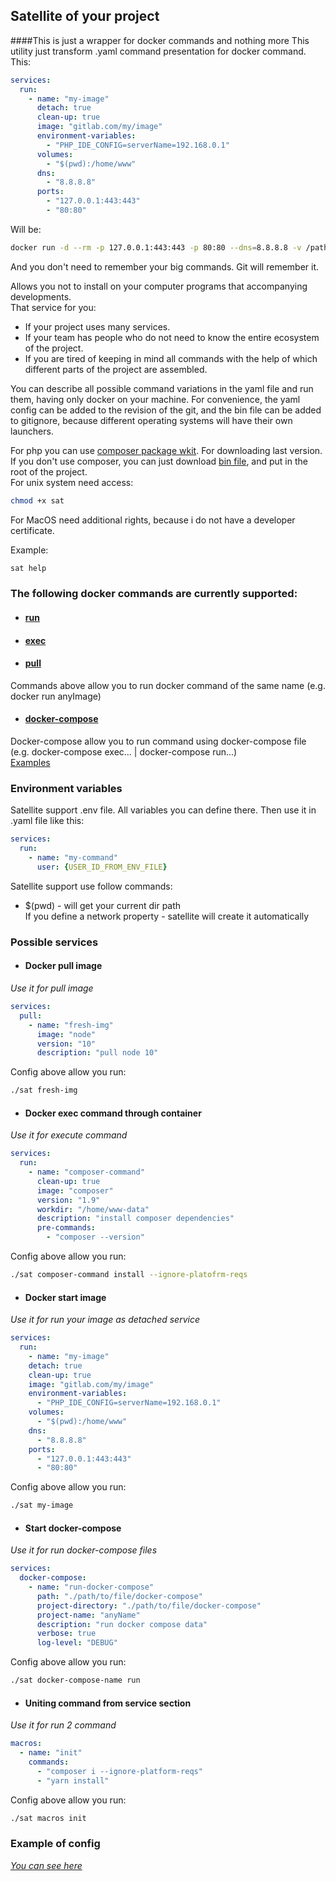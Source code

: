 ## Satellite of your project

####This is just a wrapper for docker commands and nothing more
This utility just transform .yaml command presentation for docker command.  
This:
```yaml
services:
  run:
    - name: "my-image"
      detach: true
      clean-up: true
      image: "gitlab.com/my/image"
      environment-variables:
        - "PHP_IDE_CONFIG=serverName=192.168.0.1"
      volumes:
        - "$(pwd):/home/www"
      dns:
        - "8.8.8.8"
      ports:
        - "127.0.0.1:443:443"
        - "80:80"
```
Will be:
```bash
docker run -d --rm -p 127.0.0.1:443:443 -p 80:80 --dns=8.8.8.8 -v /path/to/current/dir:/home/www --name my-image gitlab.com/my/image
```
And you don't need to remember your big commands. Git will remember it.

Allows you not to install on your computer programs that
accompanying developments.  
That service for you:  
* If your project uses many services.   
* If your team has people who do not need to know the entire ecosystem of the project.  
* If you are tired of keeping in mind all commands with the help of which different parts of the project are assembled.  

You can describe all possible command variations in the yaml file and run them, having only docker on your machine. For convenience, the yaml config can be added to the revision of the git, and the bin file can be added to gitignore, because different operating systems will have their own launchers.  

For php you can use [composer package wkit](https://github.com/Mamau/satellite-cli). For downloading last version.   
If you don't use composer, you can just download [bin file](https://github.com/Mamau/satellite/releases), and put in the root of the project.  
For unix system need access:
```bash
chmod +x sat
```
For MacOS need additional rights, because i do not have a developer certificate.

Example:
```bash
sat help
``` 
### The following docker commands are currently supported:
* #### [run](https://docs.docker.com/engine/reference/commandline/run/)
* #### [exec](https://docs.docker.com/engine/reference/commandline/exec/)
* #### [pull](https://docs.docker.com/engine/reference/commandline/pull/)
Commands above allow you to run docker command of the same name (e.g. docker run anyImage) 
* #### [docker-compose](https://docs.docker.com/compose/reference/)
Docker-compose allow you to run command using docker-compose file (e.g. docker-compose exec... | docker-compose run...)  
[Examples](https://github.com/Mamau/satellite/tree/master/example)

### Environment variables
Satellite support .env file. All variables you can define there.
Then use it in .yaml file like this:
```yaml
services:
  run:
    - name: "my-command"
      user: {USER_ID_FROM_ENV_FILE}     
```
Satellite support use follow commands:  
* $(pwd) - will get your current dir path  
If you define a network property - satellite will create it automatically
### Possible services
* #### Docker pull image
*Use it for pull image*
```yaml
services:
  pull:
    - name: "fresh-img"
      image: "node"
      version: "10"
      description: "pull node 10"
```
Config above allow you run:
```bash
./sat fresh-img
```

* #### Docker exec command through container
*Use it for execute command*
```yaml
services:
  run:
    - name: "composer-command"
      clean-up: true
      image: "composer"
      version: "1.9"
      workdir: "/home/www-data"
      description: "install composer dependencies"
      pre-commands:
        - "composer --version"
```
Config above allow you run:
```bash
./sat composer-command install --ignore-platofrm-reqs
```

* #### Docker start image
*Use it for run your image as detached service*
```yaml
services:
  run:
    - name: "my-image"
    detach: true
    clean-up: true
    image: "gitlab.com/my/image"
    environment-variables:
      - "PHP_IDE_CONFIG=serverName=192.168.0.1"
    volumes:
      - "$(pwd):/home/www"
    dns:
      - "8.8.8.8"
    ports:
      - "127.0.0.1:443:443"
      - "80:80"
```
Config above allow you run:
```bash
./sat my-image
```

* #### Start docker-compose
*Use it for run docker-compose files*
```yaml
services:
  docker-compose:
    - name: "run-docker-compose"
      path: "./path/to/file/docker-compose"
      project-directory: "./path/to/file/docker-compose"
      project-name: "anyName"
      description: "run docker compose data"
      verbose: true
      log-level: "DEBUG"
```
Config above allow you run:
```bash
./sat docker-compose-name run
```

* #### Uniting command from service section
*Use it for run 2 command*
```yaml
macros:
  - name: "init"
    commands:
      - "composer i --ignore-platform-reqs"
      - "yarn install"
```
Config above allow you run:
```bash
./sat macros init
```


### Example of config
*[You can see here](https://github.com/Mamau/satellite/tree/master/example)*  

